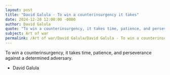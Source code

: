 ```yaml
---
layout: post
title: "David Galula - To win a counterinsurgency it takes"
date: 2024-12-28 12:00:00 -0000
author: David Galula
quote: "To win a counterinsurgency, it takes time, patience, and perseverance against a determined adversary."
subject: Art of war
permalink: /Art of war/David Galula/David Galula - To win a counterinsurgency it takes
---
```


To win a counterinsurgency, it takes time, patience, and perseverance against a determined adversary.

- David Galula

